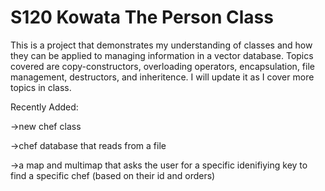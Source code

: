 # S120 Kowata The Person Class
This is a project that demonstrates my understanding of classes and how they can be applied to managing information in a vector database. Topics covered are copy-constructors, overloading operators, encapsulation, file management, destructors, and inheritence. I will update it as I cover more topics in class. 

Recently Added:

->new chef class 

->chef database that reads from a file 

->a map and multimap that asks the user for a specific idenifiying key to find a specific chef (based on their id and orders)
